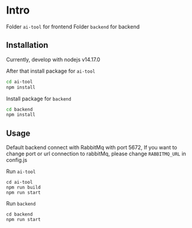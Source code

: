 # Intro

Folder `ai-tool` for frontend
Folder `backend` for backend

## Installation

Currently, develop with nodejs v14.17.0

After that install package for `ai-tool`

```bash
cd ai-tool
npm install
```
Install package for `backend`

```bash
cd backend
npm install
```
## Usage
Default backend connect with RabbitMq with port 5672,
If you want to change port or url connection to rabbitMq, please change `RABBITMQ_URL` in config.js

Run `ai-tool`
```
cd ai-tool
npm run build
npm run start
```

Run `backend`
```
cd backend
npm run start
```